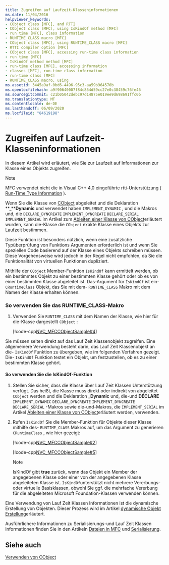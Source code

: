 ```yaml
---
title: Zugreifen auf Laufzeit-Klasseninformationen
ms.date: 11/04/2016
helpviewer_keywords:
- CObject class [MFC], and RTTI
- CObject class [MFC], using IsKindOf method [MFC]
- run time [MFC], class information
- RUNTIME_CLASS macro [MFC]
- CObject class [MFC], using RUNTIME_CLASS macro [MFC]
- RTTI compiler option [MFC]
- CObject class [MFC], accessing run-time class information
- run time [MFC]
- IsKindOf method method [MFC]
- run-time class [MFC], accessing information
- classes [MFC], run-time class information
- run-time class [MFC]
- RUNTIME_CLASS macro, using
ms.assetid: 3445a9af-0bd6-4496-95c3-aa59b964570b
ms.openlocfilehash: a9f90640007f84c854d59cc27e0c38459c76fe46
ms.sourcegitcommit: c21b05042debc97d14875e019ee9d698691ffc0b
ms.translationtype: MT
ms.contentlocale: de-DE
ms.lasthandoff: 06/09/2020
ms.locfileid: "84619198"
---
```

# <a name="accessing-run-time-class-information"></a>Zugreifen auf Laufzeit-Klasseninformationen

In diesem Artikel wird erläutert, wie Sie zur Laufzeit auf Informationen zur Klasse eines Objekts zugreifen.

> [!NOTE]
> MFC verwendet nicht die in Visual C++ 4,0 eingeführte rtti-Unterstützung ( [Run-Time Type Information](../cpp/run-time-type-information.md) ).

Wenn Sie die Klasse von [CObject](reference/cobject-class.md) abgeleitet und die Deklaration **_****Dynamic** und verwendet haben `IMPLEMENT_DYNAMIC` , und die Makros und, die `DECLARE_DYNCREATE` `IMPLEMENT_DYNCREATE` `DECLARE_SERIAL` `IMPLEMENT_SERIAL` im Artikel zum [Ableiten einer Klasse von CObject](deriving-a-class-from-cobject.md)erläutert wurden, kann die-Klasse die `CObject` exakte Klasse eines Objekts zur Laufzeit bestimmen.

Diese Funktion ist besonders nützlich, wenn eine zusätzliche Typüberprüfung von Funktions Argumenten erforderlich ist und wenn Sie speziellen Code basierend auf der Klasse eines Objekts schreiben müssen. Diese Vorgehensweise wird jedoch in der Regel nicht empfohlen, da Sie die Funktionalität von virtuellen Funktionen dupliziert.

Mithilfe der `CObject` Member-Funktion `IsKindOf` kann ermittelt werden, ob ein bestimmtes Objekt zu einer bestimmten Klasse gehört oder ob es von einer bestimmten Klasse abgeleitet ist. Das-Argument für `IsKindOf` ist ein- `CRuntimeClass` Objekt, das Sie mit dem- `RUNTIME_CLASS` Makro mit dem Namen der Klasse erhalten können.

### <a name="to-use-the-runtime_class-macro"></a>So verwenden Sie das RUNTIME_CLASS-Makro

1. Verwenden Sie `RUNTIME_CLASS` mit dem Namen der Klasse, wie hier für die-Klasse dargestellt `CObject` :

   [!code-cpp[NVC_MFCCObjectSample#4](codesnippet/cpp/accessing-run-time-class-information_1.cpp)]

Sie müssen selten direkt auf das Lauf Zeit Klassenobjekt zugreifen. Eine allgemeinere Verwendung besteht darin, das Lauf Zeit Klassenobjekt an die- `IsKindOf` Funktion zu übergeben, wie im folgenden Verfahren gezeigt. Die- `IsKindOf` Funktion testet ein Objekt, um festzustellen, ob es zu einer bestimmten Klasse gehört.

#### <a name="to-use-the-iskindof-function"></a>So verwenden Sie die IsKindOf-Funktion

1. Stellen Sie sicher, dass die Klasse über Lauf Zeit Klassen Unterstützung verfügt. Das heißt, die Klasse muss direkt oder indirekt von abgeleitet `CObject` werden und die Deklaration _**Dynamic** und, die-und **DECLARE** `IMPLEMENT_DYNAMIC` `DECLARE_DYNCREATE` `IMPLEMENT_DYNCREATE` `DECLARE_SERIAL` -Makros sowie die-und-Makros, die `IMPLEMENT_SERIAL` im Artikel [Ableiten einer Klasse von CObject](deriving-a-class-from-cobject.md)erläutert werden, verwenden.

1. Rufen `IsKindOf` Sie die Member-Funktion für Objekte dieser Klasse mithilfe des- `RUNTIME_CLASS` Makros auf, um das Argument zu generieren `CRuntimeClass` , wie hier gezeigt:

   [!code-cpp[NVC_MFCCObjectSample#2](codesnippet/cpp/accessing-run-time-class-information_2.h)]

   [!code-cpp[NVC_MFCCObjectSample#5](codesnippet/cpp/accessing-run-time-class-information_3.cpp)]

    > [!NOTE]
    >  IsKindOf gibt **true** zurück, wenn das Objekt ein Member der angegebenen Klasse oder einer von der angegebenen Klasse abgeleiteten Klasse ist. `IsKindOf`unterstützt nicht mehrere Vererbungs-oder virtuelle Basisklassen, obwohl Sie ggf. die mehrfache Vererbung für die abgeleiteten Microsoft Foundation-Klassen verwenden können.

Eine Verwendung von Lauf Zeit Klassen Informationen ist die dynamische Erstellung von Objekten. Dieser Prozess wird im Artikel [dynamische Objekt Erstellung](dynamic-object-creation.md)erläutert.

Ausführlichere Informationen zu Serialisierungs-und Lauf Zeit Klassen Informationen finden Sie in den Artikeln [Dateien in MFC](files-in-mfc.md) und [Serialisierung](serialization-in-mfc.md).

## <a name="see-also"></a>Siehe auch

[Verwenden von CObject](using-cobject.md)
